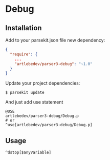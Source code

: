 Debug
=====

Installation
------------

Add to your parsekit.json file new dependency:
```json
{
  "require": {
    ...
    "artlebedev/parser3-debug": "~1.0"
  }
}
```

Update your project dependencies:

```shell
$ parsekit update
```


And just add use statement
```parser
@USE
artlebedev/parser3-debug/Debug.p
# or
^use[artlebedev/parser3-debug/Debug.p]
```


Usage
-----

```parser
^dstop[$anyVariable]
```
